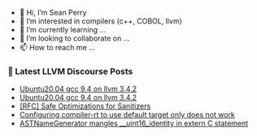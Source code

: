 - 👋 Hi, I’m Sean Perry
- 👀 I’m interested in compilers (c++, COBOL, llvm)
- 🌱 I’m currently learning ...
- 💞️ I’m looking to collaborate on ...
- 📫 How to reach me ...

<!---
s66perry/s66perry is a ✨ special ✨ repository because its `README.md` (this file) appears on your GitHub profile.
You can click the Preview link to take a look at your changes.
--->
### 📕 Latest LLVM Discourse Posts

<!-- DISCOURSE-LLVM:START -->
- [Ubuntu20.04 gcc 9.4 on llvm 3.4.2](https://discourse.llvm.org/t/ubuntu20-04-gcc-9-4-on-llvm-3-4-2/62732#post_2)
- [Ubuntu20.04 gcc 9.4 on llvm 3.4.2](https://discourse.llvm.org/t/ubuntu20-04-gcc-9-4-on-llvm-3-4-2/62732#post_1)
- [[RFC] Safe Optimizations for Sanitizers](https://discourse.llvm.org/t/rfc-safe-optimizations-for-sanitizers/62729#post_1)
- [Configuring compiler-rt to use default target only does not work](https://discourse.llvm.org/t/configuring-compiler-rt-to-use-default-target-only-does-not-work/62727#post_1)
- [ASTNameGenerator mangles __uint16_identity in extern C statement](https://discourse.llvm.org/t/astnamegenerator-mangles-uint16-identity-in-extern-c-statement/62724#post_1)
<!-- DISCOURSE-LLVM:END -->
